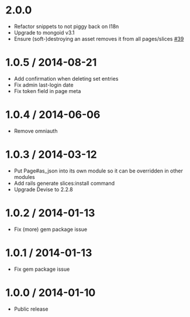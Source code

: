 # 2.0.0

* Refactor snippets to not piggy back on I18n
* Upgrade to mongoid v3.1
* Ensure (soft-)destroying an asset removes it from all pages/slices [#39](https://github.com/withassociates/slices/pull/39)

# 1.0.5 / 2014-08-21

* Add confirmation when deleting set entries
* Fix admin last-login date
* Fix token field in page meta

# 1.0.4 / 2014-06-06

* Remove omniauth

# 1.0.3 / 2014-03-12

* Put Page#as_json into its own module so it can be overridden in other modules
* Add rails generate slices:install command
* Upgrade Devise to 2.2.8

# 1.0.2 / 2014-01-13

* Fix (more) gem package issue

# 1.0.1 / 2014-01-13

* Fix gem package issue

# 1.0.0 / 2014-01-10

* Public release

